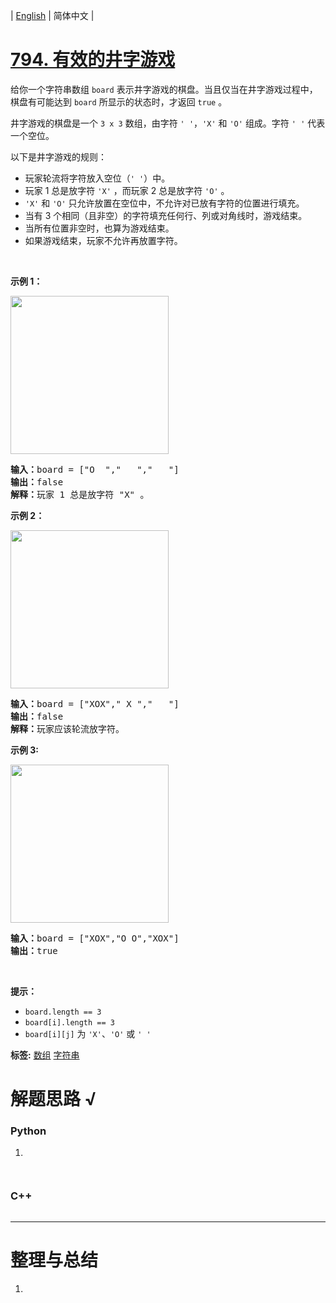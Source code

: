 | [English](README_EN.md) | 简体中文 |

# [794. 有效的井字游戏](https://leetcode.cn/problems/valid-tic-tac-toe-state)
<p>给你一个字符串数组 <code>board</code> 表示井字游戏的棋盘。当且仅当在井字游戏过程中，棋盘有可能达到 <code>board</code> 所显示的状态时，才返回 <code>true</code> 。</p>

<p>井字游戏的棋盘是一个 <code>3 x 3</code> 数组，由字符 <code>' '</code>，<code>'X'</code> 和 <code>'O'</code> 组成。字符 <code>' '</code> 代表一个空位。</p>

<p>以下是井字游戏的规则：</p>

<ul>
	<li>玩家轮流将字符放入空位（<code>' '</code>）中。</li>
	<li>玩家 1 总是放字符 <code>'X'</code> ，而玩家 2 总是放字符 <code>'O'</code> 。</li>
	<li><code>'X'</code> 和 <code>'O'</code> 只允许放置在空位中，不允许对已放有字符的位置进行填充。</li>
	<li>当有 3 个相同（且非空）的字符填充任何行、列或对角线时，游戏结束。</li>
	<li>当所有位置非空时，也算为游戏结束。</li>
	<li>如果游戏结束，玩家不允许再放置字符。</li>
</ul>

<p>&nbsp;</p>

<p><strong>示例 1：</strong></p>
<img alt="" src="https://assets.leetcode.com/uploads/2021/05/15/tictactoe1-grid.jpg" style="width: 253px; height: 253px;" />
<pre>
<strong>输入：</strong>board = ["O  ","   ","   "]
<strong>输出：</strong>false
<strong>解释：</strong>玩家 1 总是放字符 "X" 。
</pre>

<p><strong>示例 2：</strong></p>
<img alt="" src="https://assets.leetcode.com/uploads/2021/05/15/tictactoe2-grid.jpg" style="width: 253px; height: 253px;" />
<pre>
<strong>输入：</strong>board = ["XOX"," X ","   "]
<strong>输出：</strong>false
<strong>解释：</strong>玩家应该轮流放字符。
</pre>

<p><strong>示例 3:</strong></p>
<img alt="" src="https://assets.leetcode.com/uploads/2021/05/15/tictactoe4-grid.jpg" style="width: 253px; height: 253px;" />
<pre>
<strong>输入：</strong>board = ["XOX","O O","XOX"]
<strong>输出：</strong>true
</pre>

<p>&nbsp;</p>

<p><strong>提示：</strong></p>

<ul>
	<li><code>board.length == 3</code></li>
	<li><code>board[i].length == 3</code></li>
	<li><code>board[i][j]</code> 为 <code>'X'</code>、<code>'O'</code> 或 <code>' '</code></li>
</ul>

**标签:**  [数组](https://leetcode.cn/tag/array) [字符串](https://leetcode.cn/tag/string) 
# 解题思路 √

### Python

1. 

```python

```


```python

```

### C++

```cpp

```

---



# 整理与总结

1. 
